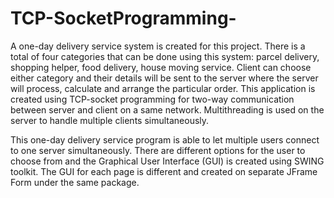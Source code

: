 # TCP-SocketProgramming-

A one-day delivery service system is created for this project. There is a total of four categories that can be done using this system: parcel delivery, shopping helper, food delivery, house moving service. Client can choose either category and their details will be sent to the server where the server will process, calculate and arrange the particular order. This application is created using TCP-socket programming for two-way communication between server and client on a same network. Multithreading is used on the server to handle multiple clients simultaneously. 

This one-day delivery service program is able to let multiple users connect to one server simultaneously. There are different options for the user to choose from and the Graphical User Interface (GUI) is created using SWING toolkit. The GUI for each page is different and created on separate JFrame Form under the same package.
